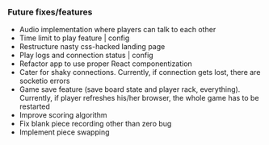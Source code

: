 ### Future fixes/features
- Audio implementation where players can talk to each other
- Time limit to play feature | config
- Restructure nasty css-hacked landing page
- Play logs and connection status | config
- Refactor app to use proper React componentization
- Cater for shaky connections. Currently, if connection gets lost,
  there are socketio errors
- Game save feature (save board state and player rack, everything). Currently, if player refreshes his/her browser, the whole game has to be restarted
- Improve scoring algorithm
- Fix blank piece recording other than zero bug
- Implement piece swapping